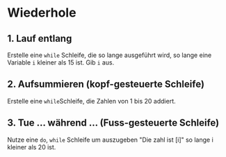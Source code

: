 # Wiederhole

## 1. Lauf entlang
Erstelle eine `while` Schleife, die so lange ausgeführt wird, so lange eine Variable `i` kleiner als 15 ist. Gib `i` aus.

## 2. Aufsummieren (kopf-gesteuerte Schleife)
Erstelle eine `while`Schleife, die Zahlen von 1 bis 20 addiert. 

## 3. Tue ... während ... (Fuss-gesteuerte Schleife) 
Nutze eine `do`, `while` Schleife um auszugeben "Die zahl ist [i]" so lange i kleiner als 20 ist.
